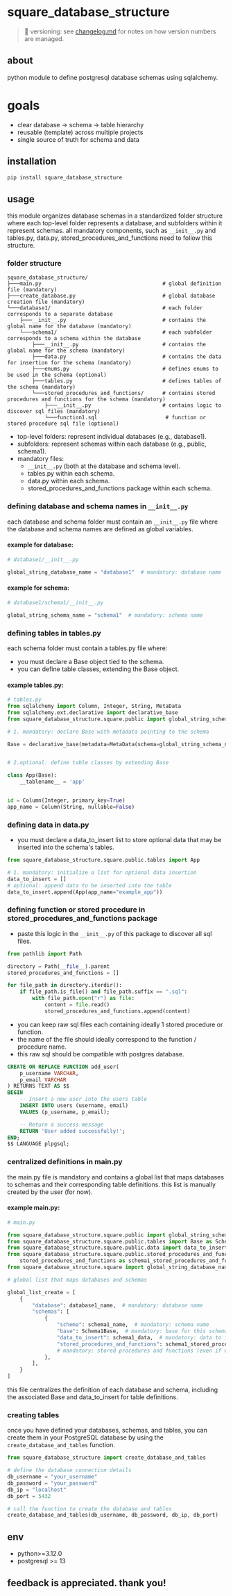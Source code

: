# square_database_structure

> 📌 versioning: see [changelog.md](./changelog.md) for notes on how version numbers are managed.

## about

python module to define postgresql database schemas using sqlalchemy.

# goals

- clear database → schema → table hierarchy
- reusable (template) across multiple projects
- single source of truth for schema and data

## installation

```bash
pip install square_database_structure
```

## usage

this module organizes database schemas in a standardized folder structure where each top-level folder represents a
database, and subfolders within it represent schemas. all mandatory components, such as `__init__.py` and tables.py,
data.py, stored_procedures_and_functions need to follow this structure.

### folder structure

```
square_database_structure/
├───main.py                                       # global definition file (mandatory)
├───create_database.py                            # global database creation file (mandatory)
└───database1/                                    # each folder corresponds to a separate database
    ├───__init__.py                               # contains the global name for the database (mandatory)
    └───schema1/                                  # each subfolder corresponds to a schema within the database
        ├───__init__.py                           # contains the global name for the schema (mandatory)
        ├───data.py                               # contains the data for insertion for the schema (mandatory)
        ├───enums.py                              # defines enums to be used in the schema (optional)
        ├───tables.py                             # defines tables of the schema (mandatory)
        └───stored_procedures_and_functions/      # contains stored procedures and functions for the schema (mandatory)
            ├───__init__.py                       # contains logic to discover sql files (mandatory)
            └───function1.sql                      # function or stored procedure sql file (optional)
```

- top-level folders: represent individual databases (e.g., database1).
- subfolders: represent schemas within each database (e.g., public, schema1).
- mandatory files:
    - `__init__.py` (both at the database and schema level).
    - tables.py within each schema.
    - data.py within each schema.
    - stored_procedures_and_functions package within each schema.

### defining database and schema names in `__init__.py`

each database and schema folder must contain an `__init__.py` file where the database and schema names are defined
as global variables.

#### example for database:

```python
# database1/__init__.py

global_string_database_name = "database1"  # mandatory: database name
```

#### example for schema:

```python
# database1/schema1/__init__.py

global_string_schema_name = "schema1"  # mandatory: schema name
```

### defining tables in tables.py

each schema folder must contain a tables.py file where:

- you must declare a Base object tied to the schema.
- you can define table classes, extending the Base object.

#### example tables.py:

```python
# tables.py
from sqlalchemy import Column, Integer, String, MetaData
from sqlalchemy.ext.declarative import declarative_base
from square_database_structure.square.public import global_string_schema_name

# 1. mandatory: declare Base with metadata pointing to the schema

Base = declarative_base(metadata=MetaData(schema=global_string_schema_name))


# 2.optional: define table classes by extending Base

class App(Base):
    __tablename__ = 'app'


id = Column(Integer, primary_key=True)
app_name = Column(String, nullable=False)
```

### defining data in data.py

- you must declare a data_to_insert list to store optional data that may be inserted into the schema's tables.

```python
from square_database_structure.square.public.tables import App

# 1. mandatory: initialize a list for optional data insertion
data_to_insert = []
# optional: append data to be inserted into the table
data_to_insert.append(App(app_name="example_app"))
```

### defining function or stored procedure in stored_procedures_and_functions package

- paste this logic in the `__init__.py` of this package to discover all sql files.

```python
from pathlib import Path

directory = Path(__file__).parent
stored_procedures_and_functions = []

for file_path in directory.iterdir():
    if file_path.is_file() and file_path.suffix == ".sql":
        with file_path.open("r") as file:
            content = file.read()
            stored_procedures_and_functions.append(content)
```

- you can keep raw sql files each containing ideally 1 stored procedure or function.
- the name of the file should ideally correspond to the function / procedure name.
- this raw sql should be compatible with postgres database.

```sql
CREATE OR REPLACE FUNCTION add_user(
    p_username VARCHAR,
    p_email VARCHAR
) RETURNS TEXT AS $$
BEGIN
    -- Insert a new user into the users table
    INSERT INTO users (username, email)
    VALUES (p_username, p_email);

    -- Return a success message
    RETURN 'User added successfully!';
END;
$$ LANGUAGE plpgsql;

```

### centralized definitions in main.py

the main.py file is mandatory and contains a global list that maps databases to schemas and their corresponding table
definitions. this list is manually created by the user (for now).

#### example main.py:

```python
# main.py

from square_database_structure.square.public import global_string_schema_name as schema1_name
from square_database_structure.square.public.tables import Base as Schema1Base
from square_database_structure.square.public.data import data_to_insert as schema1_data
from square_database_structure.square.public.stored_procedures_and_functions import (
    stored_procedures_and_functions as schema1_stored_procedures_and_functions)
from square_database_structure.square import global_string_database_name as database1_name

# global list that maps databases and schemas

global_list_create = [
    {
        "database": database1_name,  # mandatory: database name
        "schemas": [
            {
                "schema": schema1_name,  # mandatory: schema name
                "base": Schema1Base,  # mandatory: base for this schema
                "data_to_insert": schema1_data,  # mandatory: data to insert (even if empty)
                "stored_procedures_and_functions": schema1_stored_procedures_and_functions,
                # mandatory: stored procedures and functions (even if empty)
            },
        ],
    }
]
```

this file centralizes the definition of each database and schema, including the associated Base and data_to_insert for
table definitions.

### creating tables

once you have defined your databases, schemas, and tables, you can create them in your PostgreSQL database by using the
`create_database_and_tables` function.

```python
from square_database_structure import create_database_and_tables

# define the database connection details
db_username = "your_username"
db_password = "your_password"
db_ip = "localhost"
db_port = 5432

# call the function to create the database and tables
create_database_and_tables(db_username, db_password, db_ip, db_port)
```

## env

- python>=3.12.0
- postgresql >= 13

## feedback is appreciated. thank you!